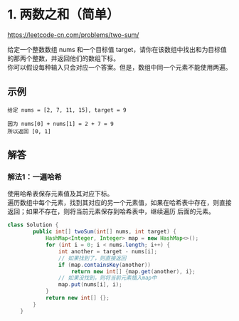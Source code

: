 # 1. 两数之和（简单）

https://leetcode-cn.com/problems/two-sum/

给定一个整数数组 nums 和一个目标值 target，请你在该数组中找出和为目标值的那两个整数，并返回他们的数组下标。\
你可以假设每种输入只会对应一个答案。但是，数组中同一个元素不能使用两遍。

## 示例
```
给定 nums = [2, 7, 11, 15], target = 9

因为 nums[0] + nums[1] = 2 + 7 = 9
所以返回 [0, 1]
```

## 解答
### 解法1：一遍哈希
使用哈希表保存元素值及其对应下标。\
遍历数组中每个元素，找到其对应的另一个元素值，如果在哈希表中存在，则直接返回；如果不存在，则将当前元素保存到哈希表中，继续遍历
后面的元素。
```java
class Solution {
        public int[] twoSum(int[] nums, int target) {
            HashMap<Integer, Integer> map = new HashMap<>();
            for (int i = 0; i < nums.length; i++) {
                int another = target - nums[i];
                // 如果找到了，则直接返回
                if (map.containsKey(another))
                    return new int[] {map.get(another), i};
                // 如果没找到，则将当前元素插入map中
                map.put(nums[i], i);
            }
            return new int[] {};
        }
    }
```